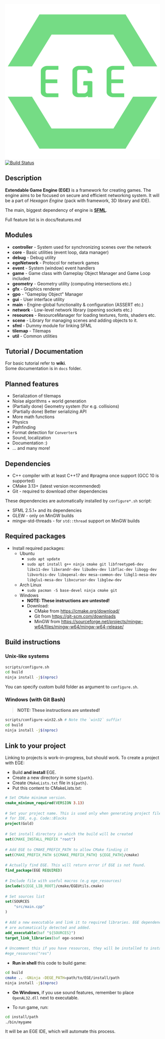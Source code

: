 ![Icon](https://raw.githubusercontent.com/hexagon-engine/resources/main/icons/hexagon-ege-ghi.svg.png)  
[![Build Status](https://travis-ci.com/hexagon-engine/ege.svg?branch=master)](https://travis-ci.com/hexagon-engine/ege)  

## Description
**Extendable Game Engine (EGE)** is a framework for creating games. The engine aims to be focused on secure and efficient networking system. It will be a part of *Hexagon Engine* (pack with framework, 3D library and IDE).  

The main, biggest dependency of engine is [**SFML**](https://github.com/sfml/SFML).  

Full feature list is in docs/features.md

## Modules
* **controller** - System used for synchronizing scenes over the network
* **core** - Basic utilities (event loop, data manager)
* **debug** - Debug utility
* **egeNetwork** - Protocol for network games
* **event** - System (window) event handlers
* **game** - Game class with Gameplay Object Manager and Game Loop included
* **geometry** - Geometry utility (computing intersections etc.)
* **gfx** - Graphics renderer
* **gpo** - "Gameplay Object" Manager
* **gui** - User interface utility
* **main** - Engine-global functionality & configuration (ASSERT etc.)
* **network** - Low-level network library (opening sockets etc.)
* **resources** - ResourceManager for loading textures, fonts, shaders etc.
* **scene** - Library for managing scenes and adding objects to it.
* **sfml** - Dummy module for linking SFML
* **tilemap** - Tilemaps
* **util** - Common utilities

## Tutorial / Documentation
For basic tutorial refer to **wiki**.  
Some documentation is in `docs` folder.

## Planned features
* Serialization of tilemaps
* Noise algorithms + world generation
* (Partially done) Geometry system (for e.g. collisions)
* (Partially done) Better serializing API
* More math functions
* Physics
* Pathfinding
* Format detection for `Converter`s
* Sound, localization
* Documentation :)
* ... and many more!

## Dependencies
* C++ compiler with at least C++17 and #pragma once support (GCC 10 is supported)
* CMake 3.13+ (latest version recommended)
* Git - required to download other dependencies

These dependencies are automatically installed by `configure*.sh` script:
* SFML 2.5.1+ and its dependencies
* GLEW - only on MinGW builds
* mingw-std-threads - for `std::thread` support on MinGW builds

## Required packages
* Install required packages:
  * Ubuntu
    - `sudo apt update`
    - `sudo apt install g++ ninja cmake git libfreetype6-dev libx11-dev libxrandr-dev libudev-dev libflac-dev libogg-dev libvorbis-dev libopenal-dev mesa-common-dev libgl1-mesa-dev libglu1-mesa-dev libxcursor-dev libglew-dev`
  * Arch Linux
    - `sudo pacman -S base-devel ninja cmake git`
  * Windows
    - **NOTE: These instructions are untested!**
    - Download:
      - CMake from https://cmake.org/download/
      - Git from https://git-scm.com/downloads
      - MinGW from https://sourceforge.net/projects/mingw-w64/files/mingw-w64/mingw-w64-release/

## Build instructions
### Unix-like systems
```bash
scripts/configure.sh
cd build
ninja install -j$(nproc)
```

You can specify custom build folder as argument to `configure.sh`.

### Windows (with Git Bash)
> **NOTE: These instructions are untested!**
```bash
scripts/configure-win32.sh # Note the `win32` suffix!
cd build
ninja install -j$(nproc)
```

## Link to your project
Linking to projects is work-in-progress, but should work. To create a project with EGE:

* Build **and install** EGE.
* Create a new directory in some `${path}`.
* Create `CMakeLists.txt` file in `${path}`.
* Put this content to CMakeLists.txt:
```cmake
# Set CMake minimum version.
cmake_minimum_required(VERSION 3.13)

# Set your project name. This is used only when generating project files
# for IDE, e.g. Code::Blocks
project(Gold)

# Set install directory in which the build will be created
set(CMAKE_INSTALL_PREFIX "root")

# Add EGE to CMAKE_PREFIX_PATH to allow CMake finding it
set(CMAKE_PREFIX_PATH ${CMAKE_PREFIX_PATH} ${EGE_PATH}/cmake)

# Actually find EGE. This will return error if EGE is not found.
find_package(EGE REQUIRED)

# Include file with useful macros (e.g ege_resources)
include(${EGE_LIB_ROOT}/cmake/EGEUtils.cmake)

# Set sources list
set(SOURCES
    "src/main.cpp"
)

# Add a new executable and link it to required libraries. EGE dependencies
# are automatically detected and added.
add_executable(baf "${SOURCES}")
target_link_libraries(baf ege-scene)

# Uncomment this if you have resources, they will be installed to install path.
#ege_resources("res")

```
* **Run in shell** this code to build game:
```bash
cd build
cmake .. -GNinja -DEGE_PATH=path/to/EGE/install/path
ninja install -j$(nproc)
```
* **On Windows**, if you use sound features, remember to place `OpenAL32.dll` next to executable.

* To run game, run:
```bash
cd install/path
./bin/mygame
```

It will be an EGE IDE, which will automate this process.
